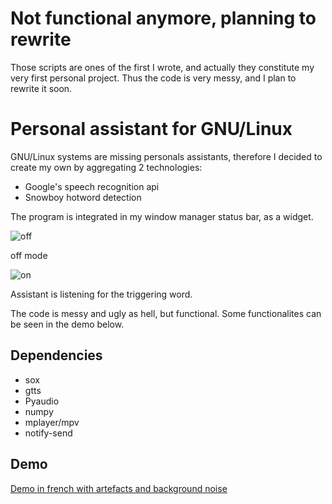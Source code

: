 # Not functional anymore, planning to rewrite

Those scripts are ones of the first I wrote, and actually they constitute my very first personal project. 
Thus the code is very messy, and I plan to rewrite it soon.

# Personal assistant for GNU/Linux

GNU/Linux systems are missing personals assistants, therefore I decided to create my own by aggregating 2 technologies: 

* Google's speech recognition api
* Snowboy hotword detection

The program is integrated in my window manager status bar, as a widget. 


![off](http://i.imgur.com/joESFH2.png)

off mode



![on](http://i.imgur.com/W6EKsDN.png)

Assistant is listening for the triggering word. 



The code is messy and ugly as hell, but functional.
Some functionalites can be seen in the demo below.  

## Dependencies
* sox
* gtts
* Pyaudio
* numpy
* mplayer/mpv
* notify-send

## Demo
[Demo in french with artefacts and background noise](https://my.mixtape.moe/bwiadi.webm)



